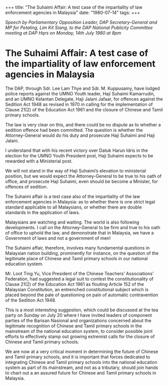 +++ 
title: "The Suhaimi Affair: A test case of the impartiality of law enforcement agencies in Malaysia"
date: "1980-07-14"
tags:
+++

_Speech by Parliamentary Opposition Leader, DAP Secretary-General and MP for Petaling, Lim Kit Siang, to the DAP National Publicity Committee meeting at DAP Hqrs on Monday, 14th July 1980 at 8pm_

# The Suhaimi Affair: A test case of the impartiality of law enforcement agencies in Malaysia

The DAP, through Sdr. Lee Lam Thye and Sdr. M. Kuppusamy, have lodged police reports against the UMNO Youth leader, Haji Suhaimi Kamarrudin, and an UMNO Kelantan Delegate, Haji Jalani Jafaar, for offences against the Sedition Act 1948 as revised in 1970 in calling for the implementation of Clause 21(2) of the Education Act 1961 and the closure of Chinese and Tamil primary schools.</u>

The law is very clear on this, and there could be no dispute as to whether a sedition offence had been committed. The question is whether the Attorney-General would do his duty and prosecute Haji Suhaimi and Haji Jalani.

I understand that with his recent victory over Datuk Harun Idris in the election for the UMNO Youth President post, Haji Suhaimi expects to be rewarded with a Ministerial post.

We will not stand in the way of Haji Suhaimi’s elevation to ministerial position, but we would expect the Attorney-General to be true to his oath of office, and prosecute Haji Suhaimi, even should be become a Minister, for offences of sedition.

The Suhaimi affair is a test case also of the impartiality of the law enforcement agencies in Malaysia: as to whether there is one strict legal standard applicable to all Malaysians, or whether there are double standards in the application of laws.

Malaysians are watching and waiting. The world is also following developments. I call on the Attorney-General to be firm and true to his oath of office to uphold the law, and demonstrate that in Malaysia, we have a Government of laws and not a government of men!

The Suhaimi affair, therefore, involves many fundamental questions in Malaysian nation building, prominently for instance, on the question of the legitimate place of Chinese and Tamil primary schools in our national education system.

Mr. Loot Ting Yu, Vice President of the Chinese Teachers’ Associations’ Federation, had suggested a legal suit to contest the constitutionality of Clause 21(2) of the Education Act 1961 as flouting Article 152 of the Malaysian Constitution, an entrenched constitutional subject which is placed beyond the pale of questioning on pain of automatic contravention of the Sedition Act 1948.

This is a most interesting suggestion, which could be discussed at the tea party on Sunday on July 20 where I have invited leaders of component parties of the Barisan Nasional and organizations concerned about the legitimate recognition of Chinese and Tamil primary schools in the mainstream of the national education system, to consider possible joint efforts to effectively stamp out growing extremist calls for the closure of Chinese and Tamil primary schools.

We are now at a very critical moment in determining the future of Chinese and Tamil primary schools, and it is important that forces dedicated to integrating Chinese and Tamil primary schools into the national education system as part of its mainstream, and not as a tributary, should join hands to chart out a an assured future for Chinese and Tamil primary schools in Malaysia.
 
